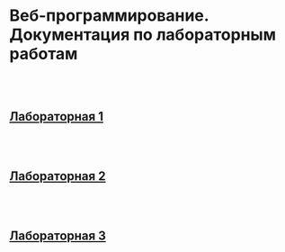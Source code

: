 # Веб-программирование. <br> Документация по лабораторным работам

<br/>
<br/>

## [Лабораторная 1](1.md)

<br/>
<br/>

## [Лабораторная 2](2.md)

<br/>
<br/>

## [Лабораторная 3](3/description.md)

<br/>
<br/>

